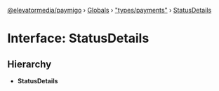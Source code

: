 [@elevatormedia/paymigo](../README.md) › [Globals](../globals.md) › ["types/payments"](../modules/_types_payments_.md) › [StatusDetails](_types_payments_.statusdetails.md)

# Interface: StatusDetails

## Hierarchy

-   **StatusDetails**
